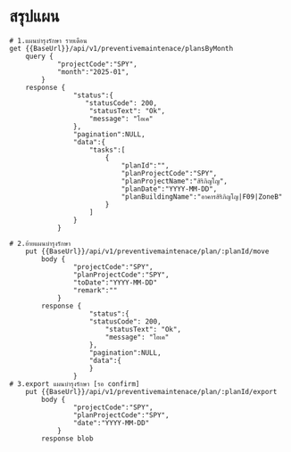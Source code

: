 # สรุปแผน

    # 1.แผนบำรุงรักษา รายเดือน
    get {{BaseUrl}}/api/v1/preventivemaintenace/plansByMonth
        query {
                "projectCode":"SPY",
                "month":"2025-01",
            }
        response {
                    "status":{
                       "statusCode": 200,
                        "statusText": "Ok",
                        "message": "โอเค" 
                    },
                    "pagination":NULL,
                    "data":{
                        "tasks":[
                            {
                                "planId":"",
                                "planProjectCode":"SPY",
                                "planProjectName":"สิริภิญโญ",
                                "planDate":"YYYY-MM-DD",
                                "planBuildingName":"อาคารสิริภิญโญ|F09|ZoneB"
                            }
                        ]
                    }
                }

    # 2.ย้ายแผนบำรุงรักษา
        put {{BaseUrl}}/api/v1/preventivemaintenace/plan/:planId/move
            body {
                    "projectCode":"SPY",
                    "planProjectCode":"SPY",
                    "toDate":"YYYY-MM-DD"
                    "remark":""
                }
            response {
                        "status":{
                        "statusCode": 200,
                            "statusText": "Ok",
                            "message": "โอเค" 
                        },
                        "pagination":NULL,
                        "data":{
                        }
                    }
    # 3.export แผนบำรุงรักษา [รอ confirm]
        put {{BaseUrl}}/api/v1/preventivemaintenace/plan/:planId/export
            body {
                    "projectCode":"SPY",
                    "planProjectCode":"SPY",
                    "date":"YYYY-MM-DD"
                }
            response blob
